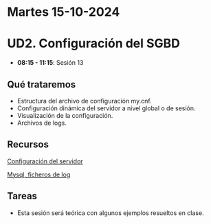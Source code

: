 
# Martes 15-10-2024

# UD2. Configuración del SGBD

- **08:15 - 11:15**: Sesión 13


## Qué trataremos

- Estructura del archivo de configuración my.cnf.
- Configuración dinámica del servidor a nivel global o de sesión.
- Visualización de la configuración.
- Archivos de logs.

## Recursos
[Configuración del servidor](https://educacionadistancia.juntadeandalucia.es/centros/sevilla/mod/resource/view.php?id=546133)

[Mysql, ficheros de log](https://wiki.cifprodolfoucha.es/index.php?title=Mysql_Ficheros_de_log)

## Tareas

- Esta sesión será teórica con algunos ejemplos resueltos en clase.



